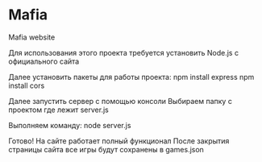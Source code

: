 # Mafia
Mafia website

Для использования этого проекта требуется установить Node.js с официального сайта


Далее установить пакеты для работы проекта:
npm install express
npm install cors

Далее запустить сервер с помощью консоли
Выбираем папку с проектом где лежит server.js

Выполняем команду:
node server.js

Готово! На сайте работает полный функционал
После закрытия страницы сайта все игры будут сохранены в games.json
